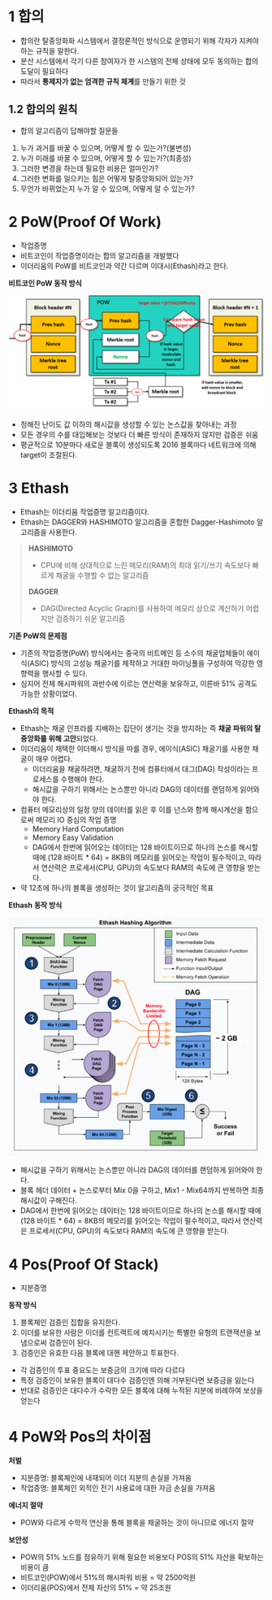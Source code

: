 # 1 합의

* 합의란 탈중앙화화 시스템에서 결정론적인 방식으로 운영되기 위해 각자가 지켜야 하는 규칙을 말한다.
* 분산 시스템에서 각기 다른 참여자가 한 시스템의 전체 상태에 모두 동의하는 합의 도달이 필요하다
* 따라서 **통제자가 없는 엄격한 규칙 체계**를 만들기 위한 것



## 1.2 합의의 원칙

* 합의 알고리즘이 답해야할 질문들

1. 누가 과거를 바꿀 수 있으며, 어떻게 할 수 있는가?(불변성)
2. 누가 미래를 바꿀 수 있으며, 어떻게 할 수 있는가?(최종성)
3. 그러한 변경을 하는데 필요한 비용은 얼마인가?
4. 그러한 변화를 일으키는 힘은 어떻게 탈중앙화되어 있는가?
5. 무언가 바뀌었는지 누가 알 수 있으며, 어떻게 알 수 있는가?



# 2 PoW(Proof Of Work)

* 작업증명
* 비트코인이 작업증명이라는 합의 알고리즘을 개발했다
* 이더리움의 PoW를 비트코인과 약간 다르며 이대시(Ethash)라고 한다.



**비트코인 PoW 동작 방식**

![pow](./images/pow.png)

* 정해진 난이도 값 이하의 해시값을 생성할 수 있는 논스값을 찾아내는 과정
* 모든 경우의 수를 대입해보는 것보다 더 빠른 방식이 존재하지 않지만 검증은 쉬움
* 평균적으로 10분마다 새로운 블록이 생성되도록 2016 블록마다 네트워크에 의해 target이 조절된다.



# 3 Ethash

* Ethash는 이더리움 작업증명 알고리즘이다.
* Ethash는 DAGGER와 HASHIMOTO 알고리즘을 혼합한 Dagger-Hashimoto 알고리즘을 사용한다.

> **HASHIMOTO**
>
> * CPU에 비해 상대적으로 느린 메모리(RAM)의 최대 읽기/쓰기 속도보다 빠르게 채굴을 수행할 수 없는 알고리즘
>
> **DAGGER**
>
> * DAG(Directed Acyclic Graph)를 사용하여 메모리 상으로 계산하기 어렵지만 검증하기 쉬운 알고리즘



**기존 PoW의 문제점**

* 기존의 작업증명(PoW) 방식에서는 중국의 비트메인 등 소수의 채굴업체들이 에이식(ASIC) 방식의 고성능 채굴기를 제작하고 거대한 마이닝풀을 구성하여 막강한 영향력을 행사할 수 있다.
* 심지어 전체 해시파워의 과반수에 이르는 연산력을 보유하고, 이른바 51% 공격도 가능한 상황이었다.



**Ethash의 목적**

* Ethash는 채굴 인프라를 지배하는 집단이 생기는 것을 방지하는 즉 **채굴 파워의 탈중앙화를 위해 고안**되었다.
* 이더리움이 채택한 이더해시 방식을 따를 경우, 에이식(ASIC) 채굴기를 사용한 채굴이 매우 어렵다. 
  * 이더리움을 채굴하려면, 채굴하기 전에 컴퓨터에서 대그(DAG) 작성이라는 프로세스를 수행해야 한다.
  * 해시값을 구하기 위해서는 논스뿐만 아니라 DAG의 데이터를 랜덤하게 읽어와야 한다.
* 컴퓨터 메모리상의 일정 양의 데이터를 읽은 후 이를 넌스와 함께 해시계산을 함으로써 메모리 IO 중심의 작업 증명
  * Memory Hard Computation
  * Memory Easy Validation
  * DAG에서 한번에 읽어오는 데이터는 128 바이트이므로 하나의 논스를 해시할 때에 (128 바이트 * 64) = 8KB의 메모리를 읽어오는 작업이 필수적이고, 따라서 연산력은 프로세서(CPU, GPU)의 속도보다 RAM의 속도에 큰 영향을 받는다.
* 약 12초에 하나의 블록을 생성하는 것이 알고리즘의 궁극적인 목표



**Ethash 동작 방식**

![ethash](./images/ethash.png)

* 해시값을 구하기 위해서는 논스뿐만 아니라 DAG의 데이터를 랜덤하게 읽어와야 한다.
* 블록 헤더 데이터 + 논스로부터 Mix 0을 구하고, Mix1 - Mix64까지 반복하면 최종 해시값이 구해진다.
* DAG에서 한번에 읽어오는 데이터는 128 바이트이므로 하나의 논스를 해시할 때에 (128 바이트 * 64) = 8KB의 메모리를 읽어오는 작업이 필수적이고, 따라서 연산력은 프로세서(CPU, GPU)의 속도보다 RAM의 속도에 큰 영향을 받는다.

# 4 Pos(Proof Of Stack)

* 지분증명



**동작 방식**

1. 블록체인 검증인 집합을 유지한다.
2. 이더를 보유한 사람은 이더를 컨트랙트에 예치시키는 특별한 유형의 트랜잭션을 보냄으로써 검증인이 된다.
3. 검증인은 유효한 다음 블록에 대핸 제안하고 투표한다.

* 각 검증인의 투표 중요도는 보증금의 크기에 따라 다르다
* 특정 검증인이 보유한 블록이 대다수 검증인엔 의해 거부된다면 보증금을 잃는다
* 반대로 검증인은 대다수가 수락한 모든 블록에 대해 누적된 지분에 비례하여 보상을 얻는다



# 4 PoW와 Pos의 차이점

**처벌**

* 지분증명: 블록체인에 내재되어 이더 지분의 손실을 가져옴
* 작업증명: 블록체인 외적인 전기 사용료에 대한 자금 손실을 가져옴

**에너지 절약**

* POW와 다르게 수학적 연산을 통해 블록을 채굴하는 것이 아니므로 에너지 절약

**보안성**

* POW의 51% 노드를 점유하기 위해 필요한 비용보다 POS의 51% 자산을 확보하는 비용이 큼
* 비트코인(POW)에서 51%의 해시파워 비용 = 약 2500억원 
* 이더리움(POS)에서 전체 자산의 51% = 약 25조원
